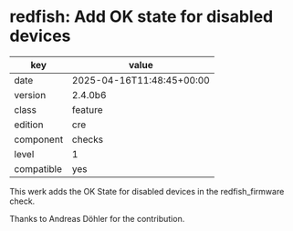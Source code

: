 [//]: # (werk v2)
# redfish: Add OK state for disabled devices

key        | value
---------- | ---
date       | 2025-04-16T11:48:45+00:00
version    | 2.4.0b6
class      | feature
edition    | cre
component  | checks
level      | 1
compatible | yes

This werk adds the OK State for disabled devices in the redfish_firmware check.

Thanks to Andreas Döhler for the contribution.
